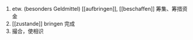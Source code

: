 1. etw. (besonders Geldmittel) [[aufbringen]], [[beschaffen]]  筹集、筹措资金
2. [[zustande]] bringen  完成
3. 撮合，使相识